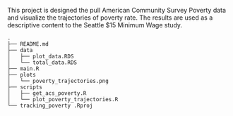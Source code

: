 This project is designed the pull American Community Survey Poverty data and visualize the trajectories of poverty rate. The results are used as a descriptive content to the Seattle $15 Minimum Wage study. 

```
.
├── README.md
├── data
│   ├── plot_data.RDS
│   └── total_data.RDS
├── main.R
├── plots
│   └── poverty_trajectories.png
├── scripts
│   ├── get_acs_poverty.R
│   └── plot_poverty_trajectories.R
└── tracking_poverty .Rproj
```